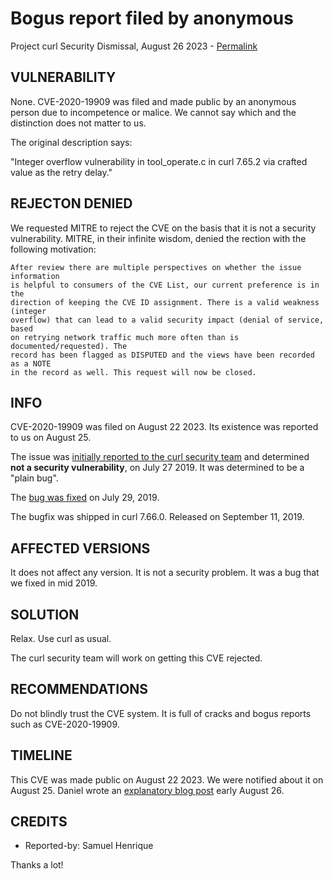 Bogus report filed by anonymous
===============================

Project curl Security Dismissal, August 26 2023 -
[Permalink](https://curl.se/docs/CVE-2020-19909.html)

VULNERABILITY
-------------

None. CVE-2020-19909 was filed and made public by an anonymous person due to
incompetence or malice. We cannot say which and the distinction does not
matter to us.

The original description says:

"Integer overflow vulnerability in tool_operate.c in curl 7.65.2 via crafted
value as the retry delay."

REJECTON DENIED
---------------

We requested MITRE to reject the CVE on the basis that it is not a security
vulnerability. MITRE, in their infinite wisdom, denied the rection with the
following motivation:

    After review there are multiple perspectives on whether the issue information
    is helpful to consumers of the CVE List, our current preference is in the
    direction of keeping the CVE ID assignment. There is a valid weakness (integer
    overflow) that can lead to a valid security impact (denial of service, based
    on retrying network traffic much more often than is documented/requested). The
    record has been flagged as DISPUTED and the views have been recorded as a NOTE
    in the record as well. This request will now be closed.

INFO
----

CVE-2020-19909 was filed on August 22 2023. Its existence was reported to us
on August 25.

The issue was [initially reported to the curl security
team](https://hackerone.com/reports/661847) and determined **not a security
vulnerability**, on July 27 2019. It was determined to be a "plain bug".

The [bug was fixed](https://github.com/curl/curl/pull/4166) on July 29, 2019.

The bugfix was shipped in curl 7.66.0. Released on September 11, 2019.

AFFECTED VERSIONS
-----------------

It does not affect any version. It is not a security problem. It was a bug
that we fixed in mid 2019.

SOLUTION
------------

Relax. Use curl as usual.

The curl security team will work on getting this CVE rejected.

RECOMMENDATIONS
--------------

Do not blindly trust the CVE system. It is full of cracks and bogus reports
such as CVE-2020-19909.
 
TIMELINE
--------

This CVE was made public on August 22 2023. We were notified about it on
August 25. Daniel wrote an [explanatory blog
post](https://daniel.haxx.se/blog/2023/08/26/cve-2020-19909-is-everything-that-is-wrong-with-cves/)
early August 26.

CREDITS
-------

- Reported-by: Samuel Henrique

Thanks a lot!
